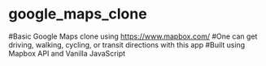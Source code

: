 # google_maps_clone
#Basic Google Maps clone using https://www.mapbox.com/ 
#One can get driving, walking, cycling, or transit directions with this app
#Built using Mapbox API and Vanilla JavaScript
